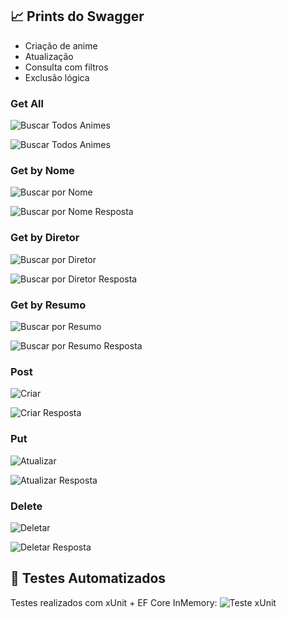 ## 📈 Prints do Swagger

* Criação de anime
* Atualização
* Consulta com filtros
* Exclusão lógica

### Get All
![Buscar Todos Animes](ProjetoProtech.API/ProjetoProtech.Tests/TestResults/Get/Get-All-Animes.png)

![Buscar Todos Animes](ProjetoProtech.API/ProjetoProtech.Tests/TestResults/Get/Get-All-Animes-Response.png)

### Get by Nome
![Buscar por Nome](ProjetoProtech.API/ProjetoProtech.Tests/TestResults/Get/Get-By-Nome.png)

![Buscar por Nome Resposta](ProjetoProtech.API/ProjetoProtech.Tests/TestResults/Get/Get-By-Nome-Response.png)

### Get by Diretor
![Buscar por Diretor](ProjetoProtech.API/ProjetoProtech.Tests/TestResults/Get/Get-By-Diretor.png)

![Buscar por Diretor Resposta](ProjetoProtech.API/ProjetoProtech.Tests/TestResults/Get/Get-By-Diretor-Response.png)

### Get by Resumo
![Buscar por Resumo](ProjetoProtech.API/ProjetoProtech.Tests/TestResults/Get/Get-By-Resumo.png)

![Buscar por Resumo Resposta](ProjetoProtech.API/ProjetoProtech.Tests/TestResults/Get/Get-By-Resumo-Response.png)

### Post
![Criar](ProjetoProtech.API/ProjetoProtech.Tests/TestResults/Post/Post.png)

![Criar Resposta](ProjetoProtech.API/ProjetoProtech.Tests/TestResults/Post/Post-Response.png)

### Put
![Atualizar](ProjetoProtech.API/ProjetoProtech.Tests/TestResults/Put/Put-AOT.png)

![Atualizar Resposta](ProjetoProtech.API/ProjetoProtech.Tests/TestResults/Put/Put-AOT-Response.png)

### Delete
![Deletar](ProjetoProtech.API/ProjetoProtech.Tests/TestResults/Delete/Delete-AOT.png)

![Deletar Resposta](ProjetoProtech.API/ProjetoProtech.Tests/TestResults/Delete/Delete-AOT-Response.png)

## 🔧 Testes Automatizados

Testes realizados com xUnit + EF Core InMemory:
![Teste xUnit](ProjetoProtech.API/ProjetoProtech.Tests/TestResults/xunit-passing-tests.png)

